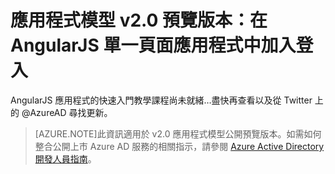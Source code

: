 <properties
	pageTitle="開始使用 Azure AD AngularJS | Microsoft Azure"
	description="如何建置可在個人 Microsoft 帳戶及工作或學校帳戶登入使用者的 Angular JS 單一頁面應用程式。"
	services="active-directory"
	documentationCenter=""
	authors="dstrockis"
	manager="mbaldwin"
	editor=""/>

<tags
	ms.service="active-directory"
	ms.workload="identity"
	ms.tgt_pltfrm="na"
	ms.devlang="javascript"
	ms.topic="article"
	ms.date="08/12/2015"
	ms.author="dastrock"/>


# 應用程式模型 v2.0 預覽版本：在 AngularJS 單一頁面應用程式中加入登入

AngularJS 應用程式的快速入門教學課程尚未就緒…盡快再查看以及從 Twitter 上的 @AzureAD 尋找更新。

> [AZURE.NOTE]此資訊適用於 v2.0 應用程式模型公開預覽版本。如需如何整合公開上市 Azure AD 服務的相關指示，請參閱 [Azure Active Directory 開發人員指南](active-directory-developers-guide.md)。

<!-- TOOD:

Microsoft Identity makes it simple and straightforward for you to add sign-in, sign out, and secure OAuth API calls to your single page apps.  It enables your app to authenticate users with their MSA or Azure AD/Office 365 accounts and consume any web API protected by Azure AD, such as the Office 365 APIs or the Azure API.

For javascript apps running in a browser, you can use the Active Directory Authentication Library, or adal.js.  To demonstrate, we'll build an AngularJS To Do List app that uses adal.js to:

- Sign the user into the app using Microsoft Identity.
- Display some information about the user.
- Securely call the app's backend using OAuth Bearer tokens from AAD.
- Sign the user out of the app.

To build the complete working app, you'll need to:

2. Register a Microsoft App.
3. Install ADAL & Configure the SPA.
5. Use ADAL to secure pages in the SPA.

To get started, you'll need to download & install [node.js](https://nodejs.org).  Then you can [download the app skeleton](https://github.com/AzureADQuickStarts/SinglePageApp-AngularJS-NodeJS/archive/skeleton.zip)

``` git clone --branch skeleton https://github.com/AzureADSamples/SinglePageApp-AngularJS-DotNet.git```

or [download the completed sample](https://github.com/AzureADQuickStarts/SinglePageApp-AngularJS-DotNet/archive/complete.zip).

``` git clone https://github.com/AzureADSamples/SinglePageApp-AngularJS-NodeJS.git```

## *1. Register a Microsoft App*
Create a new app in the [App Registration Portal](https://apps.dev.microsoft.com), or follow these [detailed steps]().  Make sure to:
- Add the **web** platform for your app.
- Enter the correct **Redirect URI**. The default for this sample is `https://localhost:44322`.
- Enable the [**Allow Implicit Flow**]() checkbox for the web platform.  

## *2. Install ADAL & Configure the SPA*
Now that you have an app created, you can install adal.js and write your identity-related code.  Begin by adding adal.js to the TodoSPA project:

- With bower:
``` bower install adal-angular```
- Or manually:
  - Download [adal.js](https://raw.githubusercontent.com/AzureAD/azure-activedirectory-library-for-js/master/dist/adal.min.js) and add it to the `App/bower_components/` project directory.
  - Download [adal-angular.js](https://raw.githubusercontent.com/AzureAD/azure-activedirectory-library-for-js/master/dist/adal-angular.min.js) and add it to the `App/bower_components/` project directory.
  - Load each script before the the `</body>` tag in `index.html`:
```js
...
<script src="App/bower_components/dist/adal.min.js"></script>
<script src="App/bower_components/dist/adal-angular.min.js"></script>
...
```
-	For the SPA's backend API to accept tokens sent in AJAX requests, the backend needs some information about the app registration. Open `config.js`.  Replace the value of the `appId` with the **App ID** of your app.

## *3.	Use ADAL to secure pages in the SPA*
Adal.js has been built to integrate with AngularJS route and http providers, which enables you to secure individual views in your SPA.

- In `App/Scripts/app.js`, bring in the adal.js module:

```js
angular.module('todoApp', ['ngRoute','AdalAngular'])
.config(['$routeProvider','$httpProvider', 'adalAuthenticationServiceProvider',
 function ($routeProvider, $httpProvider, adalProvider) {
...
```
- You can now initialize the `adalProvider` with the configuration values of your app registration, also in `App/Scripts/app.js`:

```js
adalProvider.init(
  {
      instance: 'https://login.microsoftonline.com/',
      tenant: 'Enter your tenant name here e.g. contoso.onmicrosoft.com',
      clientId: 'Enter your client ID here e.g. e9a5a8b6-8af7-4719-9821-0deef255f68e',
      extraQueryParameter: 'nux=1',
      //cacheLocation: 'localStorage', // enable this for IE, as sessionStorage does not work for localhost.
  },
  $httpProvider
);
```
- Now to secure the `TodoList` view in the app, only one line of code is necessary - `requireADLogin`.

```js
...
}).when("/TodoList", {
        controller: "todoListCtrl",
        templateUrl: "/App/Views/TodoList.html",
        requireADLogin: true,
...
```

You now have a secure single page app with the ability to sign users in and issue Bearer token protected requests to its backend API.  When a user clicks the `TodoList` link, adal.js will automatically redirect to Azure AD for sign-in if necessary.  In addition, adal.js will automatically attach an access_token to any ajax requests that are sent to the app's backend.  The above is the bare minimum necessary to build a SPA with adal.js - but there are a number of other features that are useful in SPAs:

- To explicitly issue sign-in and sign-out requests you can define functions in your controllers that invoke adal.js.  In `App/Scripts/homeCtrl.js`:

```js
...
$scope.login = function () {
    adalService.login();
};
$scope.logout = function () {
    adalService.logOut();
};
...
```
- You might also want to present user information in the app's UI.  The adal service has already been added to the `userDataCtrl` controller, so you can access the `userInfo` object in the associated view, `App/Scripts/UserData.html`:

```js
<p>{{userInfo.userName}}</p>
<p>aud:{{userInfo.profile.aud}}</p>
<p>iss:{{userInfo.profile.iss}}</p>
...
```

- There are also many scenarios in which you will want to know if the user is signed in or not.  You can also use the `userInfo` object to gather this information.  For instance, in `index.html` you can show either the "Login" or "Logout" button based on authentication status:

```js
<li><a class="btn btn-link" ng-show="userInfo.isAuthenticated" ng-click="logout()">Logout</a></li>
<li><a class="btn btn-link" ng-hide=" userInfo.isAuthenticated" ng-click="login()">Login</a></li>
```

Congratulations! Your Azure AD integrated Single Page App is now complete.  It can authenticate users, securely call its backend using OAuth 2.0, and get basic information about the user.  If you haven't already, now is the time to populate your tenant with some users.  Run your To Do List SPA, and sign-in with one of those users.  Add tasks to the users to do list, sign out, and sign back in.

Adal.js makes it easy to incorporate all of these common identity features into your app.  It takes care of all the dirty work for you - cache management, OAuth protocol support, presenting the user with a login UI, refreshing expired tokens, and more.

For reference, the completed sample (without your configuration values) is provided [here](https://github.com/AzureADQuickStarts/SinglePageApp-AngularJS-DotNet/archive/complete.zip).  You can now move on to additional scenarios.  You may want to try:

[Call a CORS Web API from a SPA >>](https://github.com/AzureAdSamples/SinglePageApp-WebAPI-AngularJS-DotNet)

For additional resources, check out:
- [AzureADSamples on GitHub >>](https://github.com/AzureAdSamples)
- [CloudIdentity.com >>](https://cloudidentity.com)
- Azure AD documentation on [Azure.com >>](http://azure.microsoft.com/documentation/services/active-directory/)

-->

<!---HONumber=August15_HO7-->